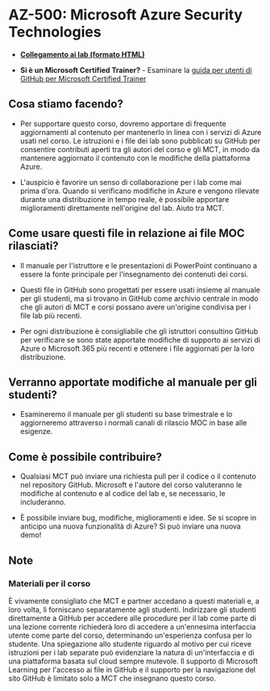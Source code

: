 # AZ-500: Microsoft Azure Security Technologies

- **[Collegamento ai lab (formato HTML)](https://microsoftlearning.github.io/AZ500-AzureSecurityTechnologies/)**

- **Si è un Microsoft Certified Trainer?** - Esaminare la [guida per utenti di GitHub per Microsoft Certified Trainer](https://microsoftlearning.github.io/MCT-User-Guide/)

## Cosa stiamo facendo?

- Per supportare questo corso, dovremo apportare di frequente aggiornamenti al contenuto per mantenerlo in linea con i servizi di Azure usati nel corso.  Le istruzioni e i file dei lab sono pubblicati su GitHub per consentire contributi aperti tra gli autori del corso e gli MCT, in modo da mantenere aggiornato il contenuto con le modifiche della piattaforma Azure.

- L'auspicio è favorire un senso di collaborazione per i lab come mai prima d'ora. Quando si verificano modifiche in Azure e vengono rilevate durante una distribuzione in tempo reale, è possibile apportare miglioramenti direttamente nell'origine del lab.  Aiuto tra MCT.

## Come usare questi file in relazione ai file MOC rilasciati?

- Il manuale per l'istruttore e le presentazioni di PowerPoint continuano a essere la fonte principale per l'insegnamento dei contenuti dei corsi.

- Questi file in GitHub sono progettati per essere usati insieme al manuale per gli studenti, ma si trovano in GitHub come archivio centrale in modo che gli autori di MCT e corsi possano avere un'origine condivisa per i file lab più recenti.

- Per ogni distribuzione è consigliabile che gli istruttori consultino GitHub per verificare se sono state apportate modifiche di supporto ai servizi di Azure o Microsoft 365 più recenti e ottenere i file aggiornati per la loro distribuzione.

## Verranno apportate modifiche al manuale per gli studenti?

- Esamineremo il manuale per gli studenti su base trimestrale e lo aggiorneremo attraverso i normali canali di rilascio MOC in base alle esigenze.

## Come è possibile contribuire?

- Qualsiasi MCT può inviare una richiesta pull per il codice o il contenuto nel repository GitHub. Microsoft e l'autore del corso valuteranno le modifiche al contenuto e al codice del lab e, se necessario, le includeranno.

- È possibile inviare bug, modifiche, miglioramenti e idee.  Se si scopre in anticipo una nuova funzionalità di Azure?  Si può inviare una nuova demo!

## Note

### Materiali per il corso

È vivamente consigliato che MCT e partner accedano a questi materiali e, a loro volta, li forniscano separatamente agli studenti.  Indirizzare gli studenti direttamente a GitHub per accedere alle procedure per il lab come parte di una lezione corrente richiederà loro di accedere a un'ennesima interfaccia utente come parte del corso, determinando un'esperienza confusa per lo studente. Una spiegazione allo studente riguardo al motivo per cui riceve istruzioni per i lab separate può evidenziare la natura di un'interfaccia e di una piattaforma basata sul cloud sempre mutevole. Il supporto di Microsoft Learning per l'accesso ai file in GitHub e il supporto per la navigazione del sito GitHub è limitato solo a MCT che insegnano questo corso.
